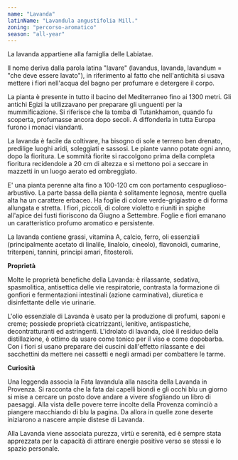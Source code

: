 ```yaml
---
name: "Lavanda"
latinName: "Lavandula angustifolia Mill."
zoning: "percorso-aromatico"
season: "all-year"
---
```


La lavanda appartiene alla famiglia delle Labiatae.

Il nome deriva dalla parola latina "lavare" (lavandus, lavanda,
lavandum = "che deve essere lavato"), in riferimento al fatto che
nell'antichità si usava mettere i fiori nell'acqua del bagno per
profumare e detergere il corpo.

La pianta è presente in tutto il bacino del Mediterraneo fino ai 1300
metri. Gli antichi Egizi la utilizzavano per preparare gli unguenti per
la mummificazione. Si riferisce che la tomba di Tutankhamon, quando fu
scoperta, profumasse ancora dopo secoli. A diffonderla in tutta Europa
furono i monaci viandanti.

La lavanda è facile da coltivare, ha bisogno di sole e terreno ben
drenato, predilige luoghi aridi, soleggiati e sassosi. Le piante vanno
potate ogni anno, dopo la fioritura. Le sommità fiorite si raccolgono
prima della completa fioritura recidendole a 20 cm di altezza e si
mettono poi a seccare in mazzetti in un luogo aerato ed
ombreggiato.

E' una pianta perenne alta fino a 100-120 cm con portamento
cespuglioso-arbustivo. La parte bassa della pianta è solitamente
legnosa, mentre quella alta ha un carattere erbaceo. Ha foglie di colore
verde-grigiastro e di forma allungata e stretta. I fiori, piccoli, di
colore violetto e riuniti in spighe all'apice dei fusti fioriscono da
Giugno a Settembre. Foglie e fiori emanano un caratteristico profumo
aromatico e persistente.

La lavanda contiene grassi, vitamina A, calcio, ferro, oli essenziali
(principalmente acetato di linalile, linalolo, cineolo), flavonoidi,
cumarine, triterpeni, tannini, principi amari, fitosteroli.

**Proprietà**

Molte le proprietà benefiche della Lavanda: è rilassante, sedativa,
spasmolitica, antisettica delle vie respiratorie, contrasta la
formazione di gonfiori e fermentazioni intestinali (azione carminativa),
diuretica e disinfettante delle vie urinarie.

L'olio essenziale di Lavanda è usato per la produzione di profumi,
saponi e creme; possiede proprietà cicatrizzanti, lenitive,
antispastiche, decontratturanti ed astringenti. L'idrolato di lavanda,
cioè il residuo della distillazione, è ottimo da usare come tonico per
il viso e come dopobarba. Con i fiori si usano preparare dei cuscini
dall'effetto rilassante e dei sacchettini da mettere nei cassetti e
negli armadi per combattere le tarme.

**Curiosità**

Una leggenda associa la Fata lavandula alla nascita della Lavanda in
Provenza. Si racconta che la fata dai capelli biondi e gli occhi blu un
giorno si mise a cercare un posto dove andare a vivere sfogliando un
libro di paesaggi. Alla vista delle povere terre incolte della Provenza
cominciò a piangere macchiando di blu la pagina. Da allora in quelle
zone deserte iniziarono a nascere ampie distese di Lavanda.

Alla Lavanda viene associata purezza, virtù e serenità, ed è sempre
stata apprezzata per la capacità di attirare energie positive verso se
stessi e lo spazio personale.
